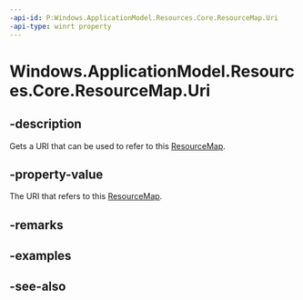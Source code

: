 ```yaml
---
-api-id: P:Windows.ApplicationModel.Resources.Core.ResourceMap.Uri
-api-type: winrt property
---
```


<!-- Property syntax
public Windows.Foundation.Uri Uri { get; }
-->

# Windows.ApplicationModel.Resources.Core.ResourceMap.Uri

## -description
Gets a URI that can be used to refer to this [ResourceMap](resourcemap.md).

## -property-value
The URI that refers to this [ResourceMap](resourcemap.md).

## -remarks

## -examples

## -see-also
